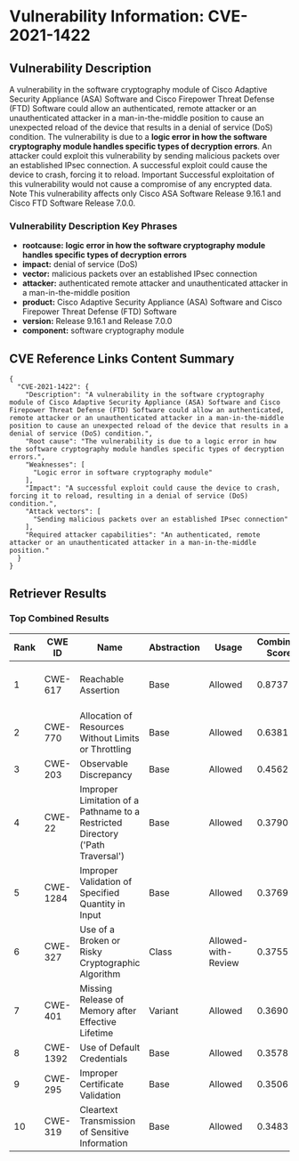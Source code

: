 # Vulnerability Information: CVE-2021-1422

## Vulnerability Description
A vulnerability in the software cryptography module of Cisco Adaptive Security Appliance (ASA) Software and Cisco Firepower Threat Defense (FTD) Software could allow an authenticated, remote attacker or an unauthenticated attacker in a man-in-the-middle position to cause an unexpected reload of the device that results in a denial of service (DoS) condition. The vulnerability is due to a **logic error in how the software cryptography module handles specific types of decryption errors**. An attacker could exploit this vulnerability by sending malicious packets over an established IPsec connection. A successful exploit could cause the device to crash, forcing it to reload. Important Successful exploitation of this vulnerability would not cause a compromise of any encrypted data. Note This vulnerability affects only Cisco ASA Software Release 9.16.1 and Cisco FTD Software Release 7.0.0.

### Vulnerability Description Key Phrases
- **rootcause:** **logic error in how the software cryptography module handles specific types of decryption errors**
- **impact:** denial of service (DoS)
- **vector:** malicious packets over an established IPsec connection
- **attacker:** authenticated remote attacker and unauthenticated attacker in a man-in-the-middle position
- **product:** Cisco Adaptive Security Appliance (ASA) Software and Cisco Firepower Threat Defense (FTD) Software
- **version:** Release 9.16.1 and Release 7.0.0
- **component:** software cryptography module

## CVE Reference Links Content Summary
```
{
  "CVE-2021-1422": {
    "Description": "A vulnerability in the software cryptography module of Cisco Adaptive Security Appliance (ASA) Software and Cisco Firepower Threat Defense (FTD) Software could allow an authenticated, remote attacker or an unauthenticated attacker in a man-in-the-middle position to cause an unexpected reload of the device that results in a denial of service (DoS) condition.",
    "Root cause": "The vulnerability is due to a logic error in how the software cryptography module handles specific types of decryption errors.",
    "Weaknesses": [
      "Logic error in software cryptography module"
    ],
    "Impact": "A successful exploit could cause the device to crash, forcing it to reload, resulting in a denial of service (DoS) condition.",
    "Attack vectors": [
      "Sending malicious packets over an established IPsec connection"
    ],
    "Required attacker capabilities": "An authenticated, remote attacker or an unauthenticated attacker in a man-in-the-middle position."
  }
}
```

## Retriever Results

### Top Combined Results

| Rank | CWE ID | Name | Abstraction | Usage | Combined Score | Retrievers | Individual Scores |
|------|--------|------|-------------|-------|---------------|------------|-------------------|
| 1 | CWE-617 | Reachable Assertion | Base | Allowed | 0.8737 | sparse, graph | sparse: 0.990, graph: 0.859 |
| 2 | CWE-770 | Allocation of Resources Without Limits or Throttling | Base | Allowed | 0.6381 | sparse, graph | sparse: 0.622, graph: 0.789 |
| 3 | CWE-203 | Observable Discrepancy | Base | Allowed | 0.4562 | sparse | sparse: 0.798 |
| 4 | CWE-22 | Improper Limitation of a Pathname to a Restricted Directory ('Path Traversal') | Base | Allowed | 0.3790 | sparse | sparse: 0.663 |
| 5 | CWE-1284 | Improper Validation of Specified Quantity in Input | Base | Allowed | 0.3769 | sparse | sparse: 0.659 |
| 6 | CWE-327 | Use of a Broken or Risky Cryptographic Algorithm | Class | Allowed-with-Review | 0.3755 | dense, sparse | dense: 0.538, sparse: 0.647 |
| 7 | CWE-401 | Missing Release of Memory after Effective Lifetime | Variant | Allowed | 0.3690 | sparse | sparse: 0.699 |
| 8 | CWE-1392 | Use of Default Credentials | Base | Allowed | 0.3578 | sparse | sparse: 0.625 |
| 9 | CWE-295 | Improper Certificate Validation | Base | Allowed | 0.3506 | sparse | sparse: 0.613 |
| 10 | CWE-319 | Cleartext Transmission of Sensitive Information | Base | Allowed | 0.3483 | sparse | sparse: 0.609 |

